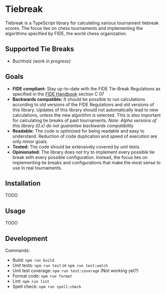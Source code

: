 # Tiebreak

Tiebreak is a TypeScript library for calculating various tournament tiebreak scores. The focus lies on chess tournaments and implementing the algorithms specified by FIDE, the world chess organization.

## Supported Tie Breaks

* Buchholz *(work in progress)*

## Goals

* **FIDE compliant:** Stay up-to-date with the FIDE Tie-Break Regulations as specified in the [FIDE Handbook](https://handbook.fide.com/) section C 07 
* **Backwards compatible:** It should be possible to run calculations according to old versions of the FIDE Regulations and old versions of this library. Updates of this library should not automatically lead to new calculations, unless the new algorithm is selected. This is also important for calculating tie breaks of past tournaments. *Note: Alpha versions of this library (0.x) do not guarantee backwards compatibility*
* **Readable:** The code is optimized for being readable and easy to understand. Reduction of code duplication and speed of execution are only minor goals.
* **Tested:** The code should be extensively covered by unit tests.
* **Opinionated:** The library does not try to implement every possible tie break with every possible configuration. Instead, the focus lies on implementing tie breaks and configurations that make the most sense to use in real tournaments.

## Installation

TODO

## Usage

TODO

## Development

Commands:

* Build: `npm run build`
* Unit tests: `npm run test` or `npm run test:watch`
* Unit test coverage: `npm run test:coverage` (Not working yet?)
* Format code: `npm run format`
* Lint: `npm run lint`
* Spell check: `npm run spell:check`
